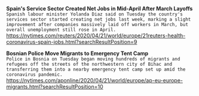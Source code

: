 **Spain's Service Sector Created Net Jobs in Mid-April After March Layoffs**\
`Spanish labour minister Yolanda Diaz said on Tuesday the country's services sector started creating net jobs last week, marking a slight improvement after companies massively laid off workers in March, but overall unemployment still rose in April. `\
https://nytimes.com/reuters/2020/04/21/world/europe/21reuters-health-coronavirus-spain-jobs.html?searchResultPosition=9

**Bosnian Police Move Migrants to Emergency Tent Camp**\
`Police in Bosnia on Tuesday began moving hundreds of migrants and refugees off the streets of the northwestern city of Bihac and transferring them into a nearby emergency tent camp set up amid the coronavirus pandemic. `\
https://nytimes.com/aponline/2020/04/21/world/europe/ap-eu-europe-migrants.html?searchResultPosition=10

